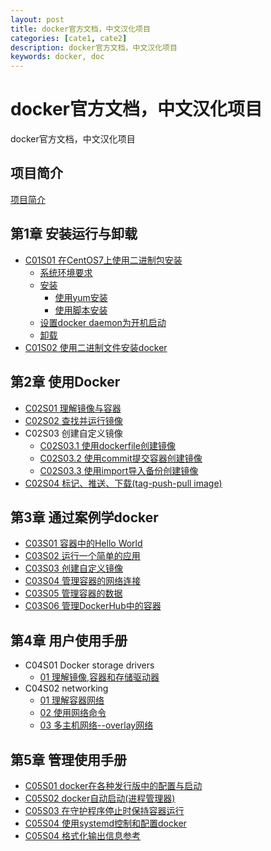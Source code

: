 ```yaml
---
layout: post
title: docker官方文档，中文汉化项目
categories: [cate1, cate2]
description: docker官方文档，中文汉化项目
keywords: docker, doc
---
```



# docker官方文档，中文汉化项目
docker官方文档，中文汉化项目

## 项目简介
[项目简介](README.md)

## 第1章 安装运行与卸载
+ [C01S01 在CentOS7上使用二进制包安装](./chapter01/01-install-docker-with-centos.md)
  + [系统环境要求](./chapter01/01-install-docker-with-centos.md#系统环境要求)
  + [安装](./chapter01/01-install-docker-with-centos.md#安装)
    + [使用yum安装](./chapter01/01-install-docker-with-centos.md#使用yum安装)
    + [使用脚本安装](./chapter01/01-install-docker-with-centos.md#使用脚本安装)
  + [设置docker daemon为开机启动](./chapter01/01-install-docker-with-centos.md#设置docker-daemon为开机启动)
  + [卸载](./chapter01/01-install-docker-with-centos.md#卸载)
+ [C01S02 使用二进制文件安装docker](./chapter01/02-installation-from-binaries.md)


## 第2章 使用Docker
+ [C02S01 理解镜像与容器](./chapter02/01-learn-about-images-containers.md)
+ [C02S02 查找并运行镜像](./chapter02/02-find-and-run-the-whalesay-image.md)
+ C02S03 创建自定义镜像
  + [C02S03.1 使用dockerfile创建镜像](./chapter02/03-build-your-own-image-with-dockerfile.md)
  + [C02S03.2 使用commit提交容器创建镜像](./chapter02/03-build-your-own-image-with-commit.md)
  + [C02S03.3 使用import导入备份创建镜像](./chapter02/03-build-your-own-image-with-import.md)
+ [C02S04 标记、推送、下载(tag-push-pull image)](./chapter02/04-tag-push-and-pull-your-image.md)


## 第3章 通过案例学docker
+ [C03S01 容器中的Hello World](./chapter03/01-hello-world-in-a-container.md)
+ [C03S02 运行一个简单的应用](./chapter03/02-run-a-simple-application.md)
+ [C03S03 创建自定义镜像](./chapter03/03-build-your-own-images.md)
+ [C03S04 管理容器的网络连接](./chapter03/04-network-containers.md)
+ [C03S05 管理容器的数据](./chapter03/05-manage-data-in-containers.md)
+ [C03S06 管理DockerHub中的容器](./chapter03/06-store-images-on-docker-hub.md)


## 第4章 用户使用手册
+ C04S01 Docker storage drivers
  + [01 理解镜像,容器和存储驱动器](./chapter04/docker_storage_drivers/01-understand-images-containers-and-storage-drivers.md)
+ C04S02 networking
  + [01 理解容器网络](./chapter04/networking/01-understand-docker-container-networks.md)
  + [02 使用网络命令](./chapter04/networking/02-work-with-network-commands.md)
  + [03 多主机网络--overlay网络](./chapter04/networking/03-get-started-with-multi-host-networking.md)


## 第5章 管理使用手册
  + [C05S01 docker在各种发行版中的配置与启动](./chapter05/01-configuring-and-running-docker-on-various-distributions.md)
  + [C05S02 docker自动启动(进程管理器)](./chapter05/02-automatically-start-containers.md)
  + [C05S03 在守护程序停止时保持容器运行](./chapter05/03-keep-containers-alive-during-daemon-downtime.md)
  + [C05S04 使用systemd控制和配置docker](./chapter05/04-control-and-configure-docker-with-systemd.md)
  + [C05S04 格式化输出信息参考](./chapter05/05-formatting-reference.md)
  